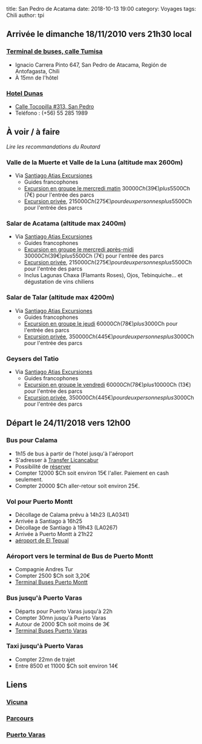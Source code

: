 title: San Pedro de Acatama
date: 2018-10-13 19:00
category: Voyages
tags: Chili
author: tpi


## Arrivée le dimanche 18/11/2010 vers 21h30 local

### [Terminal de buses, calle Tumisa](https://www.google.com/maps/place/Terminal+de+Buses/@-22.9137912,-68.1971491,17z/data=!3m1!4b1!4m5!3m4!1s0x96a974ff051501b3:0x872ecffad0ba7dfc!8m2!3d-22.9137962!4d-68.1949604)
* Ignacio Carrera Pinto 647, San Pedro de Atacama, Región de Antofagasta, Chili
* À 15mn de l'hôtel

### [Hotel Dunas](http://hoteldunaschile.com/fr/)

* [Calle Tocopilla #313, San Pedro](https://www.google.cl/maps/place/Hotel+Dunas/@-22.9088901,-68.2036086,17z/data=!3m1!4b1!4m7!3m6!1s0x96a974571290a87f:0xc17d7b827a63b62!5m1!1s2018-10-28!8m2!3d-22.9088951!4d-68.2014199?hl=es)
* Teléfono : (+56) 55 285 1989

## À voir / à faire

*Lire les recommandations du Routard*

### Valle de la Muerte et Valle de la Luna (altitude max 2600m)
* Via [Santiago Atias Excursiones](http://ranchochago.com/fr/index.html)
    * Guides francophones
    * [Excursion en groupe le mercredi matin](http://ranchochago.com/fr/excursions_groupe_fr.html#exclu_lune) 
    30000$Ch (39€) plus 5500$Ch (7€) pour l'entrée des parcs
    * [Excursion privée](http://ranchochago.com/fr/excursions_privees_fr.html#exclu_lune), 215000$Ch (275 €) pour deux personnes plus 5500$Ch pour l'entrée des parcs

### Salar de Acatama (altitude max 2400m)
* Via [Santiago Atias Excursiones](http://ranchochago.com/fr/index.html)
    * Guides francophones
    * [Excursion en groupe le mercredi après-midi](http://ranchochago.com/fr/excursions_groupe_fr.html#exclu_salar)
    30000$Ch (39€) plus 5500$Ch (7€) pour l'entrée des parcs
    * [Excursion privée](http://ranchochago.com/fr/excursions_privees_fr.html#exclu_salar), 215000$Ch (275 €) pour deux personnes plus 5500$Ch pour l'entrée des parcs
    * Inclus Lagunas Chaxa (Flamants Roses), Ojos, Tebinquiche… et dégustation de vins chiliens
    
### Salar de Talar (altitude max 4200m)
* Via [Santiago Atias Excursiones](http://ranchochago.com/fr/index.html)
    * Guides francophones
    * [Excursion en groupe le jeudi](http://ranchochago.com/fr/excursions_groupe_fr.html#exclu_altiplanicas)
     60000$Ch (78€) plus 3000$Ch pour l'entrée des parcs
    * [Excursion privée](http://ranchochago.com/fr/excursions_privees_fr.html#exclu_altiplanicas), 350000$Ch (445 €) pour deux personnes plus 3000$Ch pour l'entrée des parcs
    
### Geysers del Tatio
* Via [Santiago Atias Excursiones](http://ranchochago.com/fr/index.html)
    * Guides francophones
    * [Excursion en groupe le vendredi](http://ranchochago.com/fr/excursions_groupe_fr.html#exclu_geyser)
    60000$Ch (78€) plus 10000$Ch (13€) pour l'entrée des parcs
    * [Excursion privée](http://ranchochago.com/fr/excursions_privees_fr.html#exclu_geysers), 350000$Ch (445 €) pour deux personnes plus 3000$Ch pour l'entrée des parcs



## Départ le 24/11/2018 vers 12h00

### Bus pour Calama

* 1h15 de bus à partir de l'hotel jusqu'à l'aéroport
* S'adresser à [Transfer Licancabur](http://translicancabur.cl)
* Possibilité de [réserver](http://www.translicancabur.cl/contact.html)
* Compter 12000 $Ch soit environ 15€ l'aller. Paiement en cash seulement.
* Compter 20000 $Ch aller-retour soit environ 25€.

### Vol pour Puerto Montt

* Décollage de Calama prévu à 14h23 (LA0341)
* Arrivée à Santiago à 16h25
* Décollage de Santiago à 19h43 (LA0267)
* Arrivée à Puerto Montt à 21h22
* [aéroport de El Tepual](https://www.google.fr/maps/place/Europcar/@-41.433509,-73.1009138,17z/data=!3m1!4b1!4m5!3m4!1s0x9618180d92b8a285:0xe832ce1a3e5d101e!8m2!3d-41.433513!4d-73.0987251)

### Aéroport vers le terminal de Bus de Puerto Montt

* Compagnie Andres Tur
* Compter 2500 $Ch soit 3,20€
* [Terminal Buses Puerto Montt](https://www.google.fr/maps/place/Terminal+Buses+Pto.+Montt/@-41.4776841,-72.9527056,17z/data=!3m1!4b1!4m5!3m4!1s0x96183bb236071c8f:0xe754f9e939fb411!8m2!3d-41.4776881!4d-72.9505169)

### Bus jusqu'à Puerto Varas

* Départs pour Puerto Varas jusqu'à 22h
* Compter 30mn jusqu'à Puerto Varas
* Autour de 2000 $Ch soit moins de 3€
* [Terminal Buses Puerto Varas](https://www.google.fr/maps/place/Terminal+Puerto+Varas/@-41.3248315,-72.9868914,17z/data=!3m1!4b1!4m5!3m4!1s0x961826d1d5b4dadb:0x37e8e08ce213bd70!8m2!3d-41.3248355!4d-72.9847027)

### Taxi jusqu'à Puerto Varas
* Compter 22mn de trajet 
* Entre 8500 et 11000 $Ch soit environ 14€

## Liens

### [Vicuna](http://tse-tse.org/2018/10/vicuna/)

### [Parcours](http://tse-tse.org/2018/10/chili-2018/)

### [Puerto Varas](http://tse-tse.org/2018/10/puerto-varas/)

